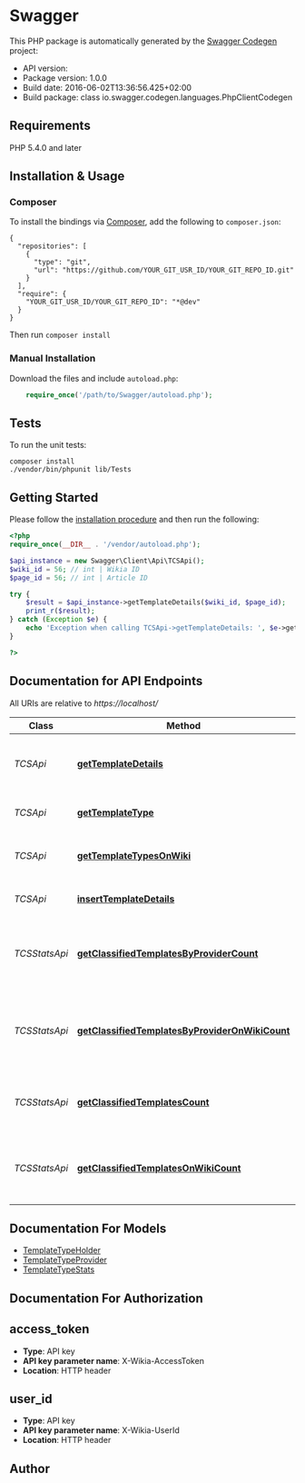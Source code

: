# Swagger

This PHP package is automatically generated by the [Swagger Codegen](https://github.com/swagger-api/swagger-codegen) project:

- API version: 
- Package version: 1.0.0
- Build date: 2016-06-02T13:36:56.425+02:00
- Build package: class io.swagger.codegen.languages.PhpClientCodegen

## Requirements

PHP 5.4.0 and later

## Installation & Usage
### Composer

To install the bindings via [Composer](http://getcomposer.org/), add the following to `composer.json`:

```
{
  "repositories": [
    {
      "type": "git",
      "url": "https://github.com/YOUR_GIT_USR_ID/YOUR_GIT_REPO_ID.git"
    }
  ],
  "require": {
    "YOUR_GIT_USR_ID/YOUR_GIT_REPO_ID": "*@dev"
  }
}
```

Then run `composer install`

### Manual Installation

Download the files and include `autoload.php`:

```php
    require_once('/path/to/Swagger/autoload.php');
```

## Tests 

To run the unit tests:

```
composer install
./vendor/bin/phpunit lib/Tests
```

## Getting Started

Please follow the [installation procedure](#installation--usage) and then run the following:

```php
<?php
require_once(__DIR__ . '/vendor/autoload.php');

$api_instance = new Swagger\Client\Api\TCSApi();
$wiki_id = 56; // int | Wikia ID
$page_id = 56; // int | Article ID

try {
    $result = $api_instance->getTemplateDetails($wiki_id, $page_id);
    print_r($result);
} catch (Exception $e) {
    echo 'Exception when calling TCSApi->getTemplateDetails: ', $e->getMessage(), "\n";
}

?>
```

## Documentation for API Endpoints

All URIs are relative to *https://localhost/*

Class | Method | HTTP request | Description
------------ | ------------- | ------------- | -------------
*TCSApi* | [**getTemplateDetails**](docs/TCSApi.md#gettemplatedetails) | **GET** /{wiki_id}/{page_id}/providers | Provides all template types with providers information
*TCSApi* | [**getTemplateType**](docs/TCSApi.md#gettemplatetype) | **GET** /{wiki_id}/{page_id} | Provides template type
*TCSApi* | [**getTemplateTypesOnWiki**](docs/TCSApi.md#gettemplatetypesonwiki) | **GET** /{wiki_id} | Provides template types on wiki
*TCSApi* | [**insertTemplateDetails**](docs/TCSApi.md#inserttemplatedetails) | **POST** /{wiki_id}/{page_id} | Save template type data
*TCSStatsApi* | [**getClassifiedTemplatesByProviderCount**](docs/TCSStatsApi.md#getclassifiedtemplatesbyprovidercount) | **GET** /stats/{provider} | Returns number of classified templates on all wikis by provider
*TCSStatsApi* | [**getClassifiedTemplatesByProviderOnWikiCount**](docs/TCSStatsApi.md#getclassifiedtemplatesbyprovideronwikicount) | **GET** /stats/{wiki_id}/{provider} | Returns number of classified templates on given wiki by provider
*TCSStatsApi* | [**getClassifiedTemplatesCount**](docs/TCSStatsApi.md#getclassifiedtemplatescount) | **GET** /stats | Returns number of classified templates on all wikis
*TCSStatsApi* | [**getClassifiedTemplatesOnWikiCount**](docs/TCSStatsApi.md#getclassifiedtemplatesonwikicount) | **GET** /stats/{wiki_id} | Returns number of classified templates on given wiki


## Documentation For Models

 - [TemplateTypeHolder](docs/TemplateTypeHolder.md)
 - [TemplateTypeProvider](docs/TemplateTypeProvider.md)
 - [TemplateTypeStats](docs/TemplateTypeStats.md)


## Documentation For Authorization


## access_token

- **Type**: API key 
- **API key parameter name**: X-Wikia-AccessToken
- **Location**: HTTP header

## user_id

- **Type**: API key 
- **API key parameter name**: X-Wikia-UserId
- **Location**: HTTP header


## Author




